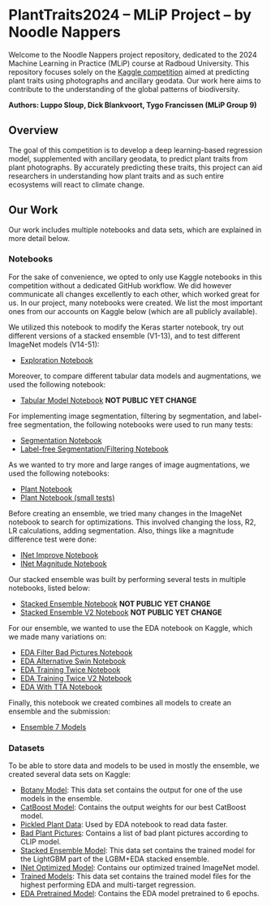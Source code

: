 # PlantTraits2024 – MLiP Project – by Noodle Nappers

Welcome to the Noodle Nappers project repository, dedicated to the 2024 Machine Learning in Practice (MLiP) course at Radboud University. This repository focuses solely on the [Kaggle competition](https://www.kaggle.com/competitions/planttraits2024) aimed at predicting plant traits using photographs and ancillary geodata. Our work here aims to contribute to the understanding of the global patterns of biodiversity.

**Authors: Luppo Sloup, Dick Blankvoort, Tygo Francissen (MLiP Group 9)**

## Overview

The goal of this competition is to develop a deep learning-based regression model, supplemented with ancillary geodata, to predict plant traits from plant photographs. By accurately predicting these traits, this project can aid researchers in understanding how plant traits and as such entire ecosystems will react to climate change.

## Our Work

Our work includes multiple notebooks and data sets, which are explained in more detail below.

### Notebooks

For the sake of convenience, we opted to only use Kaggle notebooks in this competition without a dedicated GitHub workflow. We did however communicate all changes excellently to each other, which worked great for us. In our project, many notebooks were created. We list the most important ones from our accounts on Kaggle below (which are all publicly available).

We utilized this notebook to modify the Keras starter notebook, try out different versions of a stacked ensemble (V1-13), and to test different ImageNet models (V14-51):

- [Exploration Notebook](https://www.kaggle.com/code/dickblankvoort/planttraits2024-exploration-models)

Moreover, to compare different tabular data models and augmentations, we used the following notebook:

- [Tabular Model Notebook](https://www.kaggle.com/code/luepoe/tabular-data-training) **NOT PUBLIC YET CHANGE**

For implementing image segmentation, filtering by segmentation, and label-free segmentation, the following notebooks were used to run many tests:

- [Segmentation Notebook](https://www.kaggle.com/code/dickblankvoort/segmentation-notebook)
- [Label-free Segmentation/Filtering Notebook](https://www.kaggle.com/code/dickblankvoort/label-free-segmentation-filtering-attempts)

As we wanted to try more and large ranges of image augmentations, we used the following notebooks:

- [Plant Notebook](https://www.kaggle.com/code/tygofrancissen/plant-notebook)
- [Plant Notebook (small tests)](https://www.kaggle.com/code/dickblankvoort/plant-notebook)

Before creating an ensemble, we tried many changes in the ImageNet notebook to search for optimizations. This involved changing the loss, R2, LR calculations, adding segmentation. Also, things like a magnitude difference test were done:

- [INet Improve Notebook](https://www.kaggle.com/code/dickblankvoort/inet-improve-model)
- [INet Magnitude Notebook](https://www.kaggle.com/code/dickblankvoort/inet-magnitude-difference-test)

Our stacked ensemble was built by performing several tests in multiple notebooks, listed below:

- [Stacked Ensemble Notebook](https://www.kaggle.com/code/luepoe/stacked-ensemble) **NOT PUBLIC YET CHANGE**
- [Stacked Ensemble V2 Notebook](https://www.kaggle.com/code/luepoe/v2-stacked-ensemble) **NOT PUBLIC YET CHANGE**

For our ensemble, we wanted to use the EDA notebook on Kaggle, which we made many variations on:

- [EDA Filter Bad Pictures Notebook](https://www.kaggle.com/code/dickblankvoort/eda-filtering-out-bad-pictures)
- [EDA Alternative Swin Notebook](https://www.kaggle.com/code/dickblankvoort/eda-training-alternative-swin)
- [EDA Training Twice Notebook](https://www.kaggle.com/code/dickblankvoort/modified-planttraits2024-eda-training-re-training)
- [EDA Training Twice V2 Notebook](https://www.kaggle.com/code/tygofrancissen/modified-planttraits2024-eda-training-re-training)
- [EDA With TTA Notebook](https://www.kaggle.com/code/tygofrancissen/modified-planttraits2024-eda-training)

Finally, this notebook we created combines all models to create an ensemble and the submission:

- [Ensemble 7 Models](https://www.kaggle.com/code/dickblankvoort/ensemble-model)

### Datasets

To be able to store data and models to be used in mostly the ensemble, we created several data sets on Kaggle:

- [Botany Model](https://www.kaggle.com/datasets/tygofrancissen/botany-output): This data set contains the output for one of the use models in the ensemble.
- [CatBoost Model](https://www.kaggle.com/datasets/luepoe/tdt-catboost-best-0-15450): Contains the output weights for our best CatBoost model.
- [Pickled Plant Data](https://www.kaggle.com/datasets/dickblankvoort/plant-data-pickled): Used by EDA notebook to read data faster.
- [Bad Plant Pictures](https://www.kaggle.com/datasets/dickblankvoort/bad-plant-pictures): Contains a list of bad plant pictures according to CLIP model.
- [Stacked Ensemble Model](https://www.kaggle.com/models/dickblankvoort/stacked-ensemble-joblib): This data set contains the trained model for the LightGBM part of the LGBM+EDA stacked ensemble.
- [INet Optimized Model](https://www.kaggle.com/models/dickblankvoort/inet-model-optimized): Contains our optimized trained ImageNet model.
- [Trained Models](https://www.kaggle.com/models/dickblankvoort/top-10-models): This data set contains the trained model files for the highest performing EDA and multi-target regression.
- [EDA Pretrained Model](https://www.kaggle.com/models/dickblankvoort/eda-pretrained): Contains the EDA model pretrained to 6 epochs.
